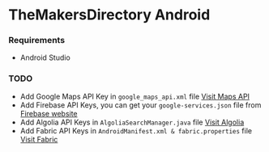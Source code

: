 # TheMakersDirectory Android

### Requirements

- Android Studio

### TODO
- Add Google Maps API Key in ```google_maps_api.xml``` file [Visit Maps API](https://developers.google.com/maps/)
- Add Firebase API Keys, you can get your ```google-services.json``` file from [Firebase website](https://firebase.google.com/)
- Add Algolia API Keys in ```AlgoliaSearchManager.java``` file [Visit Algolia](https://www.algolia.com/)
- Add Fabric API Keys in ```AndroidManifest.xml & fabric.properties``` file [Visit Fabric](https://get.fabric.io/)
